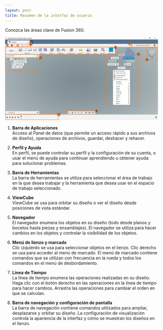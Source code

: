 ```yaml
---
layout: post
title: Resumen de la interfaz de usuario
---
```


Conozca las áreas clave de Fusion 360.

[![interfaz](https://raw.githubusercontent.com/innovadevs/innovadevs.github.io/master/images/interfaz.png)](https://raw.githubusercontent.com/innovadevs/innovadevs.github.io/master/images/interfaz.png)  
  
  1. **Barra de Aplicaciones**  
     Acceso al Panel de datos (que permite un acceso rápido a sus archivos de diseño), operaciones de archivos, guardar, deshacer y rehacer.  
    
  2. **Perfil y Ayuda**  
     En perfil, se puede controlar su perfil y la configuración de su cuenta, o usar el menú de ayuda para continuar aprendiendo u obtener ayuda para solucionar problemas.  
    
  3. **Barra de Herramientas**  
     La barra de herramientas se utiliza para seleccionar el área de trabajo en la que desea trabajar y la herramienta que desea usar en el espacio de trabajo seleccionado.  
    
  4. **ViewCube**  
     ViewCube se usa para orbitar su diseño o ver el diseño desde posiciones de vista estándar.  
    
  5. **Navegador**  
     El navegador enumera los objetos en su diseño (todo desde planos y bocetos hasta piezas y ensamblajes). El navegador se utiliza para hacer cambios en los objetos y controlar la visibilidad de los objetos.  
    
  6. **Menú de lienzo y marcado**  
     Clic izquierdo se usa para seleccionar objetos en el lienzo. Clic derecho se usa para acceder al menú de marcado. El menú de marcado contiene comandos que se utilizan con frecuencia en la rueda y todos los comandos en el menú de desbordamiento.  
    
  7. **Linea de Tiempo**  
     La línea de tiempo enumera las operaciones realizadas en su diseño. Haga clic con el botón derecho en las operaciones en la línea de tiempo para hacer cambios. Arrastra las operaciones para cambiar el orden en que se calculan.  
    
  8. **Barra de navegación y configuración de pantalla**  
     La barra de navegación contiene comandos utilizados para ampliar, desplazarse y orbitar su diseño. La configuración de visualización controla la apariencia de la interfaz y cómo se muestran los diseños en el lienzo.